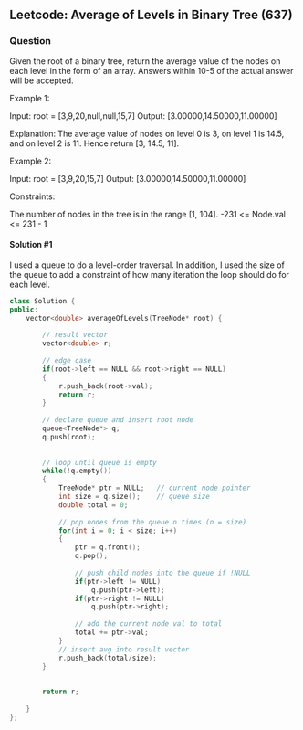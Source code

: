 ## Leetcode: Average of Levels in Binary Tree (637)
### Question

Given the root of a binary tree, return the average value of the nodes on each level in the form of an array. Answers within 10-5 of the actual answer will be accepted.
 

Example 1:

Input: root = [3,9,20,null,null,15,7]
Output: [3.00000,14.50000,11.00000]

Explanation: The average value of nodes on level 0 is 3, on level 1 is 14.5, and on level 2 is 11.
Hence return [3, 14.5, 11].

Example 2:

Input: root = [3,9,20,15,7]
Output: [3.00000,14.50000,11.00000]
 
Constraints:

The number of nodes in the tree is in the range [1, 104].
-231 <= Node.val <= 231 - 1

#### Solution #1
I used a queue to do a level-order traversal. In addition, I used the size of the queue to add a constraint of how many iteration the loop should do for each level. 

``` cpp
class Solution {
public:
    vector<double> averageOfLevels(TreeNode* root) {
        
        // result vector
        vector<double> r;
        
        // edge case
        if(root->left == NULL && root->right == NULL)
        {
            r.push_back(root->val);
            return r;
        }
        
        // declare queue and insert root node
        queue<TreeNode*> q;
        q.push(root);
        
        
        // loop until queue is empty
        while(!q.empty())
        {
            TreeNode* ptr = NULL;   // current node pointer
            int size = q.size();    // queue size
            double total = 0;
            
            // pop nodes from the queue n times (n = size)
            for(int i = 0; i < size; i++)
            {
                ptr = q.front();
                q.pop();
                
                // push child nodes into the queue if !NULL
                if(ptr->left != NULL)
                    q.push(ptr->left);
                if(ptr->right != NULL)
                    q.push(ptr->right);
                
                // add the current node val to total
                total += ptr->val;
            }
            // insert avg into result vector
            r.push_back(total/size);
        }
        
        
        return r;
        
    }
};
```

